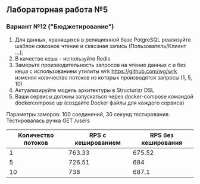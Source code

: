 ## Лабораторная работа №5
### Вариант №12 ("Бюджетирование")

1. Для данных, хранящихся в реляционной базе PotgreSQL реализуйте шаблон
сквозное чтение и сквозная запись (Пользователь/Клиент …);
2. В качестве кеша – используйте Redis
3. Замерьте производительность запросов на чтение данных с и без кеша с
использованием утилиты wrk https://github.com/wg/wrk изменяя количество
потоков из которых производятся запросы (1, 5, 10)
4. Актуализируйте модель архитектуры в Structurizr DSL
5. Ваши сервисы должны запускаться через docker-compose командой dockercompose up (создайте Docker файлы для каждого сервиса)

Параметры замеров: 100 соединений, 30 секунд тестирования. Тестировалась ручка GET /users

|Количество потоков | RPS с кешированием | RPS без кеширования|
|-------------------|--------------------|--------------------|
| 1                 | 763.33             | 675.52             |
| 5                 | 726.51             | 684                |
| 10                | 738                | 687.1              |